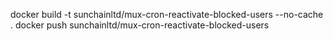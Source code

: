 docker build -t sunchainltd/mux-cron-reactivate-blocked-users --no-cache .
docker push sunchainltd/mux-cron-reactivate-blocked-users